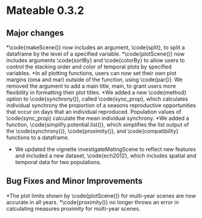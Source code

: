 # Mateable 0.3.2

## Major changes
*\code{makeScene()} now includes an argument, \code{split}, to split a dataframe by the level of a specified variable.
*\code{plotScene()} now includes arguments \code{sortBy} and \code{colorBy} to allow users to control the  stacking order and color of temporal plots by specified variables.
*In all plotting functions, users can now set their own plot margins (oma and mar) outside of the function, using \code{par()}. We removed the argument to add a main title, main, to grant users more flexibility in formatting their plot titles.
*We added a new \code{method} option to \code{synchrony()}, called \code{sync_prop}, which calculates individual synchrony the proportion of a seasons reproductive opportunities that occur on days that an individual reproduced. Population values of \code{sync_prop} calculate the mean individual synchrony.
*We added a function, \code{simplify.potential.list()}, which simplifies the list output of the \code{synchrony()}, \code{proximity()}, and \code{compatibility} functions to a dataframe.
* We updated the vignette investigateMatingScene to reflect new features and included a new dataset, \code{ech2012}, which includes spatial and temporal data for two populations.

## Bug Fixes and Minor Improvements
*The plot limits shown by \code{plotScene()} for multi-year scenes are now accurate in all years.
*\code{proximity()} no longer throws an error in calculating measures proximity for multi-year scenes.

